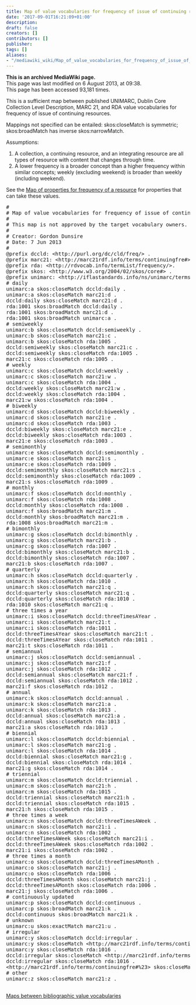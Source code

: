 ```yaml
---
title: Map of value vocabularies for frequency of issue of continuing resources
date: '2017-09-01T16:21:09+01:00'
description: 
draft: false
creators: []
contributors: []
publisher: 
tags: []
aliases:
- "/mediawiki_wiki/Map_of_value_vocabularies_for_frequency_of_issue_of_continuing_resources.html"
---
```


 **This is an archived MediaWiki page.**  
This page was last modified on 6 August 2013, at 09:38.  
This page has been accessed 93,181 times.

This is a sufficient map between published UNIMARC, Dublin Core Collection Level Description, MARC 21, and RDA value vocabularies for frequency of issue of continuing resources.

Mappings not specified can be entailed: skos:closeMatch is symmetric; skos:broadMatch has inverse skos:narrowMatch.

Assumptions:

1. A collection, a continuing resource, and an integrating resource are all types of resource with content that changes through time.
2. A lower frequency is a broader concept than a higher frequency within similar concepts; weekly (excluding weekend) is broader than weekly (including weekend).

See the [Map of properties for frequency of a resource](/mediawiki_wiki/Map_of_properties_for_frequency_of_a_resource "Map of properties for frequency of a resource") for properties that can take these values.

<pre>
#
# Map of value vocabularies for frequency of issue of continuing resources.
#
# This map is not approved by the target vocabulary owners.
#
# Creator: Gordon Dunsire
# Date: 7 Jun 2013
#
@prefix dccld: &lt;http://purl.org/dc/cld/freq/&gt; .
@prefix marc21: &lt;http://marc21rdf.info/terms/continuingfre#&gt; .
@prefix rda: &lt;http://rdvocab.info/termList/frequency/&gt;.
@prefix skos: &lt;http://www.w3.org/2004/02/skos/core#&gt; .
@prefix unimarc: &lt;http://iflastandards.info/ns/unimarc/terms/continuingfreq#&gt; .
# daily
unimarc:a skos:closeMatch dccld:daily .
unimarc:a skos:closeMatch marc21:d .
dccld:daily skos:closeMatch marc21:d .
rda:1001 skos:broadMatch dccld:daily .
rda:1001 skos:broadMatch marc21:d .
rda:1001 skos:broadMatch unimarc:a .
# semiweekly
unimarc:b skos:closeMatch dccld:semiweekly .
unimarc:b skos:closeMatch marc21:c .
unimarc:b skos:closeMatch rda:1005 .
dccld:semiweekly skos:closeMatch marc21:c .
dccld:semiweekly skos:closeMatch rda:1005 .
marc21:c skos:closeMatch rda:1005 .
# weekly
unimarc:c skos:closeMatch dccld:weekly .
unimarc:c skos:closeMatch marc21:w .
unimarc:c skos:closeMatch rda:1004 .
dccld:weekly skos:closeMatch marc21:w .
dccld:weekly skos:closeMatch rda:1004 .
marc21:w skos:closeMatch rda:1004 .
# biweekly
unimarc:d skos:closeMatch dccld:biweekly .
unimarc:d skos:closeMatch marc21:e .
unimarc:d skos:closeMatch rda:1003 .
dccld:biweekly skos:closeMatch marc21:e .
dccld:biweekly skos:closeMatch rda:1003 .
marc21:e skos:closeMatch rda:1003 .
# semimonthly
unimarc:e skos:closeMatch dccld:semimonthly .
unimarc:e skos:closeMatch marc21:s .
unimarc:e skos:closeMatch rda:1009 .
dccld:semimonthly skos:closeMatch marc21:s .
dccld:semimonthly skos:closeMatch rda:1009 .
marc21:s skos:closeMatch rda:1009 .
# monthly
unimarc:f skos:closeMatch dccld:monthly .
unimarc:f skos:closeMatch rda:1008 .
dccld:monthly skos:closeMatch rda:1008 .
unimarc:f skos:broadMatch marc21:m .
dccld:monthly skos:broadMatch marc21:m .
rda:1008 skos:broadMatch marc21:m .
# bimonthly
unimarc:g skos:closeMatch dccld:bimonthly .
unimarc:g skos:closeMatch marc21:b .
unimarc:g skos:closeMatch rda:1007 .
dccld:bimonthly skos:closeMatch marc21:b .
dccld:bimonthly skos:closeMatch rda:1007 .
marc21:b skos:closeMatch rda:1007 .
# quarterly
unimarc:h skos:closeMatch dccld:quarterly .
unimarc:h skos:closeMatch rda:1010 .
unimarc:h skos:closeMatch marc21:q .
dccld:quarterly skos:closeMatch marc21:q .
dccld:quarterly skos:closeMatch rda:1010 .
rda:1010 skos:closeMatch marc21:q .
# three times a year
unimarc:i skos:closeMatch dccld:threeTimesAYear .
unimarc:i skos:closeMatch marc21:t .
unimarc:i skos:closeMatch rda:1011 .
dccld:threeTimesAYear skos:closeMatch marc21:t .
dccld:threeTimesAYear skos:closeMatch rda:1011 .
marc21:t skos:closeMatch rda:1011 .
# semiannual
unimarc:j skos:closeMatch dccld:semiannual .
unimarc:j skos:closeMatch marc21:f .
unimarc:j skos:closeMatch rda:1012 .
dccld:semiannual skos:closeMatch marc21:f .
dccld:semiannual skos:closeMatch rda:1012 .
marc21:f skos:closeMatch rda:1012 .
# annual
unimarc:k skos:closeMatch dccld:annual .
unimarc:k skos:closeMatch marc21:a .
unimarc:k skos:closeMatch rda:1013 .
dccld:annual skos:closeMatch marc21:a .
dccld:annual skos:closeMatch rda:1013 .
marc21:a skos:closeMatch rda:1013 .
# biennial
unimarc:l skos:closeMatch dccld:biennial .
unimarc:l skos:closeMatch marc21:g .
unimarc:l skos:closeMatch rda:1014 .
dccld:biennial skos:closeMatch marc21:g .
dccld:biennial skos:closeMatch rda:1014 .
marc21:g skos:closeMatch rda:1014 .
# triennial
unimarc:m skos:closeMatch dccld:triennial .
unimarc:m skos:closeMatch marc21:h .
unimarc:m skos:closeMatch rda:1015 .
dccld:triennial skos:closeMatch marc21:h .
dccld:triennial skos:closeMatch rda:1015 .
marc21:h skos:closeMatch rda:1015 .
# three times a week
unimarc:n skos:closeMatch dccld:threeTimesAWeek .
unimarc:n skos:closeMatch marc21:i .
unimarc:n skos:closeMatch rda:1002 .
dccld:threeTimesAWeek skos:closeMatch marc21:i .
dccld:threeTimesAWeek skos:closeMatch rda:1002 .
marc21:i skos:closeMatch rda:1002 .
# three times a month
unimarc:o skos:closeMatch dccld:threeTimesAMonth .
unimarc:o skos:closeMatch marc21:j .
unimarc:o skos:closeMatch rda:1006 .
dccld:threeTimesAMonth skos:closeMatch marc21:j .
dccld:threeTimesAMonth skos:closeMatch rda:1006 .
marc21:j skos:closeMatch rda:1006 .
# continuously updated
unimarc:p skos:closeMatch dccld:continuous .
unimarc:p skos:broadMatch marc21:k .
dccld:continuous skos:broadMatch marc21:k .
# unknown
unimarc:u skos:exactMatch marc21:u .
# irregular
unimarc:y skos:closeMatch dccld:irregular .
unimarc:y skos:closeMatch &lt;http://marc21rdf.info/terms/continuingfre#%23&gt; .
unimarc:y skos:closeMatch rda:1016 .
dccld:irregular skos:closeMatch &lt;http://marc21rdf.info/terms/continuingfre#%23&gt; .
dccld:irregular skos:closeMatch rda:1016 .
&lt;http://marc21rdf.info/terms/continuingfre#%23&gt; skos:closeMatch rda:1016 .
# other
unimarc:z skos:closeMatch marc21:z .

</pre>

[Maps between bibliographic value vocabularies](/mediawiki_wiki/Maps_between_bibliographic_value_vocabularies "Maps between bibliographic value vocabularies")


